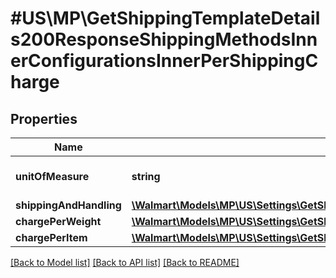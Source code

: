 # #US\MP\GetShippingTemplateDetails200ResponseShippingMethodsInnerConfigurationsInnerPerShippingCharge

## Properties

Name | Type | Description | Notes
------------ | ------------- | ------------- | -------------
**unitOfMeasure** | **string** | Unit of Measure eg. LB |
**shippingAndHandling** | [**\Walmart\Models\MP\US\Settings\GetShippingTemplateDetails200ResponseShippingMethodsInnerConfigurationsInnerPerShippingChargeShippingAndHandling**](GetShippingTemplateDetails200ResponseShippingMethodsInnerConfigurationsInnerPerShippingChargeShippingAndHandling.md) |  | [optional]
**chargePerWeight** | [**\Walmart\Models\MP\US\Settings\GetShippingTemplateDetails200ResponseShippingMethodsInnerConfigurationsInnerPerShippingChargeChargePerWeight**](GetShippingTemplateDetails200ResponseShippingMethodsInnerConfigurationsInnerPerShippingChargeChargePerWeight.md) |  | [optional]
**chargePerItem** | [**\Walmart\Models\MP\US\Settings\GetShippingTemplateDetails200ResponseShippingMethodsInnerConfigurationsInnerPerShippingChargeChargePerItem**](GetShippingTemplateDetails200ResponseShippingMethodsInnerConfigurationsInnerPerShippingChargeChargePerItem.md) |  | [optional]


[[Back to Model list]](../) [[Back to API list]](../../Api/US/MP) [[Back to README]](../../README.md)
